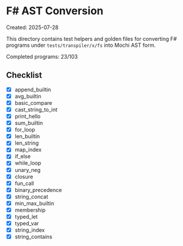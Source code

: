 # F# AST Conversion

Created: 2025-07-28

This directory contains test helpers and golden files for converting F# programs under `tests/transpiler/x/fs` into Mochi AST form.

Completed programs: 23/103

## Checklist
- [x] append_builtin
- [x] avg_builtin
- [x] basic_compare
- [x] cast_string_to_int
- [x] print_hello
- [x] sum_builtin
- [x] for_loop
- [x] len_builtin
- [x] len_string
- [x] map_index
- [x] if_else
- [x] while_loop
- [x] unary_neg
- [x] closure
- [x] fun_call
- [x] binary_precedence
- [x] string_concat
- [x] min_max_builtin
- [x] membership
- [x] typed_let
- [x] typed_var
- [x] string_index
- [x] string_contains
